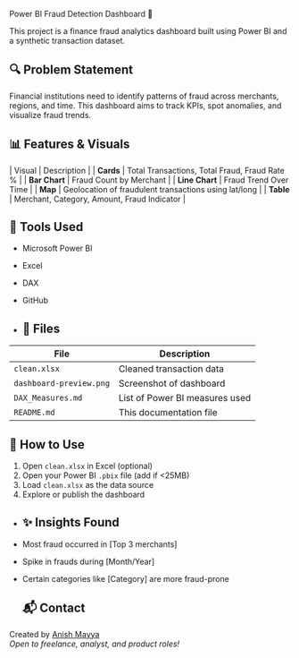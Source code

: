  Power BI Fraud Detection Dashboard 🚨

This project is a finance fraud analytics dashboard built using Power BI and a synthetic transaction dataset.

## 🔍 Problem Statement

Financial institutions need to identify patterns of fraud across merchants, regions, and time. This dashboard aims to track KPIs, spot anomalies, and visualize fraud trends.

## 📊 Features & Visuals

| Visual | Description |
| **Cards** | Total Transactions, Total Fraud, Fraud Rate % |
| **Bar Chart** | Fraud Count by Merchant |
| **Line Chart** | Fraud Trend Over Time |
| **Map** | Geolocation of fraudulent transactions using lat/long |
| **Table** | Merchant, Category, Amount, Fraud Indicator |

## 🧰 Tools Used

- Microsoft Power BI
- Excel
- DAX
- GitHub

- 
  ## 📁 Files

| File | Description |
|------|-------------|
| `clean.xlsx` | Cleaned transaction data |
| `dashboard-preview.png` | Screenshot of dashboard |
| `DAX_Measures.md` | List of Power BI measures used |
| `README.md` | This documentation file |

## 🚀 How to Use

1. Open `clean.xlsx` in Excel (optional)
2. Open your Power BI `.pbix` file (add if <25MB)
3. Load `clean.xlsx` as the data source
4. Explore or publish the dashboard

- ## ✨ Insights Found

- Most fraud occurred in [Top 3 merchants]
- Spike in frauds during [Month/Year]
- Certain categories like [Category] are more fraud-prone

  ## 📬 Contact

Created by [Anish Mayya](https://www.linkedin.com/in/anishmayya28)  
*Open to freelance, analyst, and product roles!*


